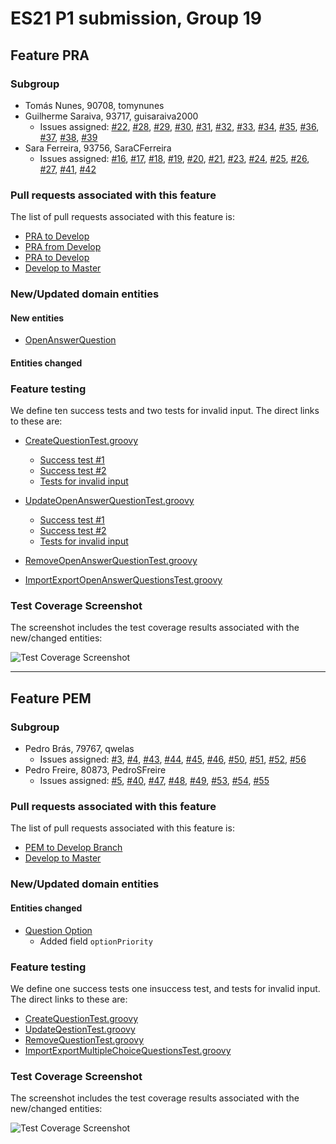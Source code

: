 # ES21 P1 submission, Group 19

## Feature PRA

### Subgroup
 - Tomás Nunes, 90708, tomynunes
 - Guilherme Saraiva, 93717, guisaraiva2000
   + Issues assigned: [#22](https://github.com/tecnico-softeng/es21-g19/issues/22), [#28](https://github.com/tecnico-softeng/es21-g19/issues/28), [#29](https://github.com/tecnico-softeng/es21-g19/issues/29), [#30](https://github.com/tecnico-softeng/es21-g19/issues/30), [#31](https://github.com/tecnico-softeng/es21-g19/issues/31), [#32](https://github.com/tecnico-softeng/es21-g19/issues/32), [#33](https://github.com/tecnico-softeng/es21-g19/issues/33), [#34](https://github.com/tecnico-softeng/es21-g19/issues/34), [#35](https://github.com/tecnico-softeng/es21-g19/issues/35), [#36](https://github.com/tecnico-softeng/es21-g19/issues/36), [#37](https://github.com/tecnico-softeng/es21-g19/issues/37), [#38](https://github.com/tecnico-softeng/es21-g19/issues/38), [#39](https://github.com/tecnico-softeng/es21-g19/issues/39) 
 - Sara Ferreira, 93756, SaraCFerreira
   + Issues assigned: [#16](https://github.com/tecnico-softeng/es21-g19/issues/16), [#17](https://github.com/tecnico-softeng/es21-g19/issues/17), [#18](https://github.com/tecnico-softeng/es21-g19/issues/18), [#19](https://github.com/tecnico-softeng/es21-g19/issues/19), [#20](https://github.com/tecnico-softeng/es21-g19/issues/20), [#21](https://github.com/tecnico-softeng/es21-g19/issues/21), [#23](https://github.com/tecnico-softeng/es21-g19/issues/23), [#24](https://github.com/tecnico-softeng/es21-g19/issues/24), [#25](https://github.com/tecnico-softeng/es21-g19/issues/25), [#26](https://github.com/tecnico-softeng/es21-g19/issues/26), [#27](https://github.com/tecnico-softeng/es21-g19/issues/27), [#41](https://github.com/tecnico-softeng/es21-g19/issues/41), [#42](https://github.com/tecnico-softeng/es21-g19/issues/42) 
 
### Pull requests associated with this feature

The list of pull requests associated with this feature is:

- [PRA to Develop](https://github.com/tecnico-softeng/es21-g19/pull/59)
- [PRA from Develop](https://github.com/tecnico-softeng/es21-g19/pull/60)
- [PRA to Develop](https://github.com/tecnico-softeng/es21-g19/pull/61)
- [Develop to Master](https://github.com/tecnico-softeng/es21-g19/pull/62)


### New/Updated domain entities

#### New entities
 - [OpenAnswerQuestion](https://github.com/tecnico-softeng/es21-g19/blob/pra/backend/src/main/java/pt/ulisboa/tecnico/socialsoftware/tutor/question/domain/OpenAnswerQuestion.java)
 
#### Entities changed
    
 
### Feature testing

We define ten success tests and two tests for invalid input. The direct links to these are:

  - [CreateQuestionTest.groovy](https://github.com/tecnico-softeng/es21-g19/blob/pra/backend/src/test/groovy/pt/ulisboa/tecnico/socialsoftware/tutor/question/service/CreateQuestionTest.groovy)
      + [Success test #1](https://github.com/tecnico-softeng/es21-g19/blob/pra/backend/src/test/groovy/pt/ulisboa/tecnico/socialsoftware/tutor/question/service/CreateQuestionTest.groovy#L248)
      + [Success test #2](https://github.com/tecnico-softeng/es21-g19/blob/pra/backend/src/test/groovy/pt/ulisboa/tecnico/socialsoftware/tutor/question/service/CreateQuestionTest.groovy#L287)    
      + [Tests for invalid input](https://github.com/tecnico-softeng/es21-g19/blob/pra/backend/src/test/groovy/pt/ulisboa/tecnico/socialsoftware/tutor/question/service/CreateQuestionTest.groovy#L331)

  - [UpdateOpenAnswerQuestionTest.groovy](https://github.com/tecnico-softeng/es21-g19/blob/pra/backend/src/test/groovy/pt/ulisboa/tecnico/socialsoftware/tutor/question/service/UpdateOpenAnswerTest.groovy)
      + [Success test #1](https://github.com/tecnico-softeng/es21-g19/blob/pra/backend/src/test/groovy/pt/ulisboa/tecnico/socialsoftware/tutor/question/service/UpdateOpenAnswerTest.groovy#L44)
      + [Success test #2](https://github.com/tecnico-softeng/es21-g19/blob/pra/backend/src/test/groovy/pt/ulisboa/tecnico/socialsoftware/tutor/question/service/UpdateOpenAnswerTest.groovy#L77)    
      + [Tests for invalid input](https://github.com/tecnico-softeng/es21-g19/blob/pra/backend/src/test/groovy/pt/ulisboa/tecnico/socialsoftware/tutor/question/service/UpdateOpenAnswerTest.groovy#L95)      

 - [RemoveOpenAnswerQuestionTest.groovy](https://github.com/tecnico-softeng/es21-g19/blob/pra/backend/src/test/groovy/pt/ulisboa/tecnico/socialsoftware/tutor/question/service/RemoveOpenAnswerTest.groovy)

 - [ImportExportOpenAnswerQuestionsTest.groovy](https://github.com/tecnico-softeng/es21-g19/blob/pra/backend/src/test/groovy/pt/ulisboa/tecnico/socialsoftware/tutor/impexp/service/ImportExportOpenAnswerQuestionsTest.groovy)
     

### Test Coverage Screenshot

The screenshot includes the test coverage results associated with the new/changed entities:

![Test Coverage Screenshot](https://cdn.discordapp.com/attachments/817081421336150050/824979721149874196/png.png)

---

## Feature PEM

### Subgroup
 - Pedro Brás, 79767, qwelas
   + Issues assigned: [#3](https://github.com/tecnico-softeng/es21-g19/issues/3), [#4](https://github.com/tecnico-softeng/es21-g19/issues/4), [#43](https://github.com/tecnico-softeng/es21-g19/issues/43), [#44](https://github.com/tecnico-softeng/es21-g19/issues/44), [#45](https://github.com/tecnico-softeng/es21-g19/issues/45), [#46](https://github.com/tecnico-softeng/es21-g19/issues/46), [#50](https://github.com/tecnico-softeng/es21-g19/issues/50), [#51](https://github.com/tecnico-softeng/es21-g19/issues/51), [#52](https://github.com/tecnico-softeng/es21-g19/issues/52), [#56](https://github.com/tecnico-softeng/es21-g19/issues/56)
 - Pedro Freire, 80873, PedroSFreire
   + Issues assigned: [#5](https://github.com/tecnico-softeng/es21-g19/issues/5), [#40](https://github.com/tecnico-softeng/es21-g19/issues/40), [#47](https://github.com/tecnico-softeng/es21-g19/issues/47), [#48](https://github.com/tecnico-softeng/es21-g19/issues/48), [#49](https://github.com/tecnico-softeng/es21-g19/issues/49), [#53](https://github.com/tecnico-softeng/es21-g19/issues/53), [#54](https://github.com/tecnico-softeng/es21-g19/issues/54), [#55](https://github.com/tecnico-softeng/es21-g19/issues/55)

### Pull requests associated with this feature
   
 The list of pull requests associated with this feature is:
   
 - [PEM to Develop Branch](https://github.com/tecnico-softeng/es21-g19/pull/58)
 - [Develop to Master](https://github.com/tecnico-softeng/es21-g19/pull/62)

### New/Updated domain entities

#### Entities changed
 - [Question Option](https://github.com/tecnico-softeng/es21-g19/blob/pem/backend/src/main/java/pt/ulisboa/tecnico/socialsoftware/tutor/question/domain/Option.java)
   + Added field `optionPriority`
 
### Feature testing

We define one success tests one insuccess test, and tests for invalid input. The direct links to these are:

 - [CreateQuestionTest.groovy](https://github.com/tecnico-softeng/es21-g19/pra/backend/src/test/groovy/pt/ulisboa/tecnico/socialsoftware/tutor/question/service/CreateQuestionTest.groovy)
 - [UpdateQestionTest.groovy](https://github.com/tecnico-softeng/es21-g19/blob/pem/backend/src/test/groovy/pt/ulisboa/tecnico/socialsoftware/tutor/question/service/UpdateQuestionTest.groovy)
 - [RemoveQuestionTest.groovy](https://github.com/tecnico-softeng/es21-g19/blob/pem/backend/src/test/groovy/pt/ulisboa/tecnico/socialsoftware/tutor/question/service/RemoveTopicTest.groovy)
 - [ImportExportMultipleChoiceQuestionsTest.groovy](https://github.com/tecnico-softeng/es21-g19/blob/pem/backend/src/test/groovy/pt/ulisboa/tecnico/socialsoftware/tutor/impexp/service/ImportExportMultipleChoiceQuestionsTest.groovy)

### Test Coverage Screenshot

The screenshot includes the test coverage results associated with the new/changed entities:

![Test Coverage Screenshot](https://cdn.discordapp.com/attachments/817081421336150050/824983359670583316/P3Dcoverageshots.png)

